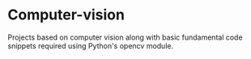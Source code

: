 # Computer-vision
Projects based on computer vision along with basic fundamental code snippets required using Python's opencv module. 
